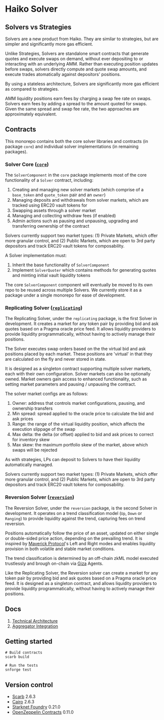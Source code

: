 # Haiko Solver

## Solvers vs Strategies

Solvers are a new product from Haiko. They are similar to strategies, but are simpler and significantly more gas efficient.

Unlike Strategies, Solvers are standalone smart contracts that generate quotes and execute swaps on demand, without ever depositing to or interacting with an underlying AMM. Rather than executing position updates before swaps, solvers directly compute and quote swap amounts, and execute trades atomatically against depositors' positions.

By using a stateless architecture, Solvers are significantly more gas efficient as compared to strategies.

AMM liquidity positions earn fees by charging a swap fee rate on swaps. Solvers earn fees by adding a spread to the amount quoted for swaps. Given the same spread and swap fee rate, the two approaches are approximately equivalent.

## Contracts

This monorepo contains both the core solver libraries and contracts (in package `core`) and individual solver implementations (in remaining packages).

### Solver Core ([`core`](./packages/core/))

The `SolverComponent` in the `core` package implements most of the core functionality of a `Solver` contract, including:

1. Creating and managing new solver markets (which comprise of a `base_token` and `quote_token` pair and an `owner`)
2. Managing deposits and withdrawals from solver markets, which are tracked using ERC20 vault tokens for
3. Swapping assets through a solver market
4. Managing and collecting withdraw fees (if enabled)
5. Admin actions such as pausing and unpausing, upgrading and transferring ownership of the contract

Solvers currently support two market types: (1) Private Markets, which offer more granular control, and (2) Public Markets, which are open to 3rd party depositors and track ERC20 vault tokens for composability.

A Solver implementation must:

1. Inherit the base functionality of `SolverComponent`
2. Implement `SolverQuoter` which contains methods for generating quotes and minting initial vault liquidity tokens

The core `SolverComponent` component will eventually be moved to its own repo to be reused across multiple Solvers. We currently store it as a package under a single monorepo for ease of development.

### Replicating Solver ([`replicating`](./packages/replicating/))

The Replicating Solver, under the `replicating` package, is the first Solver in development. It creates a market for any token pair by providing bid and ask quotes based on a Pragma oracle price feed. It allows liquidity providers to provide liquidity programmatically, without having to actively manage their positions.

The Solver executes swap orders based on the the virtual bid and ask positions placed by each market. These positions are 'virtual' in that they are calculated on the fly and never stored in state.

It is designed as a singleton contract supporting multiple solver markets, each with their own configuration. Solver markets can also be optionally owned. Market owners gain access to enhanced functionality, such as setting market parameters and pausing / unpausing the contract.

The solver market configs are as follows:

1. Owner: address that controls market configurations, pausing, and ownership transfers
2. Min spread: spread applied to the oracle price to calculate the bid and ask prices
3. Range: the range of the virtual liquidity position, which affects the execution slippage of the swap
4. Max delta: the delta (or offset) applied to bid and ask prices to correct for inventory skew
5. Max skew: the maximum portfolio skew of the market, above which swaps will be rejected

As with strategies, LPs can deposit to Solvers to have their liquidity automatically managed.

Solvers currently support two market types: (1) Private Markets, which offer more granular control, and (2) Public Markets, which are open to 3rd party depositors and track ERC20 vault tokens for composability.

### Reversion Solver ([`reversion`](./packages/reversion/))

The Reversion Solver, under the `reversion` package, is the second Solver in development. It operates on a trend classification model (`Up`, `Down` or `Ranging`) to provide liquidity against the trend, capturing fees on trend reversion.

Positions automatically follow the price of an asset, updated on either single or double-sided price action, depending on the prevailing trend. It is inspired by [Maverick Protocol](https://www.mav.xyz/)'s Left and Right modes and enables liquidity provision in both volatile and stable market conditions.

The trend classification is determined by an off-chain zkML model executed trustlessly and brough on-chain via [Giza](https://www.gizatech.xyz/) Agents.

Like the Replicating Solver, the Reversion solver can create a market for any token pair by providing bid and ask quotes based on a Pragma oracle price feed. It is designed as a singleton contract, and allows liquidity providers to provide liquidity programmatically, without having to actively manage their positions.

## Docs

1. [Technical Architecture](./docs/1-technical-architecture.md)
2. [Aggregator Integration](./docs/2-aggregator-integration.md)

## Getting started

```shell
# Build contracts
scarb build

# Run the tests
snforge test
```

## Version control

- [Scarb](https://github.com/software-mansion/scarb) 2.6.3
- [Cairo](https://github.com/starkware-libs/cairo) 2.6.3
- [Starknet Foundry](https://github.com/foundry-rs/starknet-foundry) 0.21.0
- [OpenZeppelin Contracts](https://github.com/OpenZeppelin/cairo-contracts/) 0.11.0
